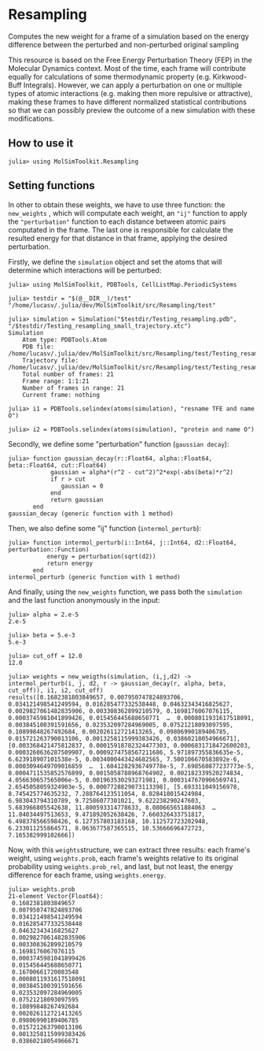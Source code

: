 # Resampling

Computes the new weight for a frame of a simulation based on the energy difference between the perturbed and non-perturbed original sampling

This resource is based on the Free Energy Perturbation Theory (FEP) in the Molecular Dynamics context. Most of the time, each frame will contribute equally
for calculations of some thermodynamic property (e.g. Kirkwood-Buff Integrals). However, we can apply a perturbation on one or multiple types of atomic
interactions (e.g. making then more repulsive or attractive), making these frames to have different normalized statistical contributions so that we can 
possibly preview the outcome of a new simulation with these modifications.

## How to use it

```julia-repl
julia> using MolSimToolkit.Resampling
```

## Setting functions

In other to obtain these weights, we have to use three function: the ```new_weights``` , which will computate each weight, an ```"ij"``` function to apply the 
```"perturbation"``` function to each distance between atomic pairs computated in the frame. The last one is responsible for calculate the resulted energy for that distance in that frame, applying the desired perturbation.

Firstly, we define the ```simulation``` object and set the atoms that will determine which interactions will be perturbed:

```julia-repl
julia> using MolSimToolkit, PDBTools, CellListMap.PeriodicSystems

julia> testdir = "$(@__DIR__)/test"
"/home/lucasv/.julia/dev/MolSimToolkit/src/Resampling/test"

julia> simulation = Simulation("$testdir/Testing_resampling.pdb", "/$testdir/Testing_resampling_small_trajectory.xtc")
Simulation 
    Atom type: PDBTools.Atom
    PDB file: /home/lucasv/.julia/dev/MolSimToolkit/src/Resampling/test/Testing_resampling.pdb
    Trajectory file: /home/lucasv/.julia/dev/MolSimToolkit/src/Resampling/test/Testing_resampling_small_trajectory.xtc
    Total number of frames: 21
    Frame range: 1:1:21
    Number of frames in range: 21
    Current frame: nothing

julia> i1 = PDBTools.selindex(atoms(simulation), "resname TFE and name O")

julia> i2 = PDBTools.selindex(atoms(simulation), "protein and name O")
```

Secondly, we define some "perturbation" function (```gaussian decay```):

```julia-repl
julia> function gaussian_decay(r::Float64, alpha::Float64, beta::Float64, cut::Float64)
            gaussian = alpha*(r^2 - cut^2)^2*exp(-abs(beta)*r^2)
            if r > cut
               gaussian = 0
            end
            return gaussian
       end
gaussian_decay (generic function with 1 method)
```

Then, we also define some "ij" function (```intermol_perturb```):

```julia-repl
julia> function intermol_perturb(i::Int64, j::Int64, d2::Float64, perturbation::Function)
           energy = perturbation(sqrt(d2))
           return energy
       end
intermol_perturb (generic function with 1 method)
```

And finally, using the ```new_weights``` function, we pass both the ```simulation``` and the last function anonymously in the input:

```julia-repl
julia> alpha = 2.e-5
2.e-5

julia> beta = 5.e-3
5.e-3

julia> cut_off = 12.0
12.0

julia> weights = new_weigths(simulation, (i,j,d2) -> intermol_perturb(i, j, d2, r -> gaussian_decay(r, alpha, beta, cut_off)), i1, i2, cut_off)
results([0.1682381803849657, 0.007950747824893706, 0.034121498541249594, 0.016285477332538448, 0.04632343416825627, 0.0029827061482835906, 0.003308362899210579, 0.1698176067076115, 0.0003745981041899426, 0.015456445688650771  …  0.0008011931617518091, 0.003845100391591656, 0.023532097284969005, 0.07521218093097595, 0.10899848267492684, 0.002026112721413265, 0.09806990189406785, 0.015721263790013106, 0.0013258115999383426, 0.03860218054966671], [0.003368421475812837, 0.00015918782324477303, 0.0006831718472600203, 0.0003260636287509907, 0.0009274758567211686, 5.971897355836635e-5, 6.623918907101538e-5, 0.0034000443424682565, 7.500106670583892e-6, 0.0003094649709016859  …  1.6041282936749778e-5, 7.698560877237773e-5, 0.0004711535852576899, 0.0015058788968764902, 0.002182339520274834, 4.056630657565006e-5, 0.001963530293271981, 0.0003147670906569741, 2.6545058059324903e-5, 0.0007728829073113398], [5.693311049156978, 8.745425774635232, 7.288764123511054, 8.028418015424984, 6.983043794310789, 9.72586077301021, 9.622238290247603, 5.683966805542638, 11.800593314778633, 8.080665651884063  …  11.04034497513653, 9.471892052638426, 7.660326433751817, 6.498378566598426, 6.127357803183168, 10.112572723202948, 6.233011255864571, 8.063677587365515, 10.53666696472723, 7.165382999102666])
```
Now, with this ```weights```structure, we can extract three results: each frame's weight, using ```weights.prob```, each frame's weights relative to its original
probability using ```weights.prob_rel```, and last, but not least, the energy difference for each frame, using ```weights.energy```.

```julia-repl
julia> weights.prob
21-element Vector{Float64}:
 0.1682381803849657
 0.007950747824893706
 0.034121498541249594
 0.016285477332538448
 0.04632343416825627
 0.0029827061482835906
 0.003308362899210579
 0.1698176067076115
 0.0003745981041899426
 0.015456445688650771
 0.16700661720083548
 0.0008011931617518091
 0.003845100391591656
 0.023532097284969005
 0.07521218093097595
 0.10899848267492684
 0.002026112721413265
 0.09806990189406785
 0.015721263790013106
 0.0013258115999383426
 0.03860218054966671
```